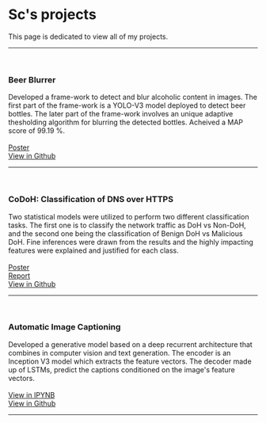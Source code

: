 # Sc's projects

This page is dedicated to view all of my projects.

***

<br>

### Beer Blurrer
Developed a frame-work to detect and blur alcoholic content in images. The first part of the frame-work is a YOLO-V3 model deployed to detect beer bottles. The later part of the frame-work involves an unique adaptive thesholding algorithm for blurring the detected bottles. Acheived a MAP score of 99.19 %. <br> <br> 
<a href="https://raw.githubusercontent.com/siddarth-c/Digital-Image-Processing/main/Poster.png" target="_blank">Poster</a> <br>
<a href="https://github.com/siddarth-c/Digital-Image-Processing" target="_blank">View in Github</a> <br>

***

<br>

### CoDoH: Classification of DNS over HTTPS
Two statistical models were utilized to perform two different classification tasks. The first one is to classify the network traffic as DoH vs Non-DoH, and the second one being the classification of Benign DoH vs Malicious DoH. Fine inferences were drawn from the results and the highly impacting features were explained and justified for each class. <br> <br> 
<a href="https://raw.githubusercontent.com/siddarth-c/CoDoH/main/Poster.png" target="_blank">Poster</a> <br>
<a href="https://github.com/siddarth-c/CoDoH/blob/main/Report.pdf" target="_blank">Report</a> <br>
<a href="https://github.com/siddarth-c/CoDoH" target="_blank">View in Github</a> <br>

***

<br>

### Automatic Image Captioning
Developed a generative model based on a deep recurrent architecture that combines in computer vision and text generation. The encoder is an Inception V3 model which extracts the feature vectors. The decoder made up of LSTMs, predict the captions conditioned on the image's feature vectors. <br> <br> 
<a href="https://nbviewer.jupyter.org/github/siddarth-c/MachineLearning/blob/master/NLP/Image%20Captioning/Image%20captioning%20Train.ipynb" target="_blank">View in IPYNB</a> <br>
<a href="https://github.com/siddarth-c/MachineLearning/tree/master/NLP/Image%20Captioning" target="_blank">View in Github</a> <br>

***
